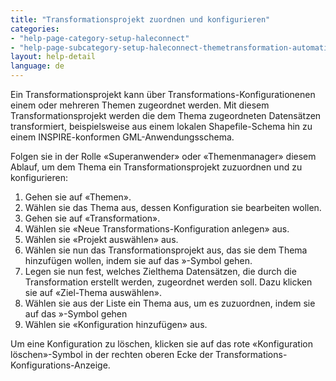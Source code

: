```yaml
---
title: "Transformationsprojekt zuordnen und konfigurieren"
categories:
- "help-page-category-setup-haleconnect"
- "help-page-subcategory-setup-haleconnect-themetransformation-automation"
layout: help-detail
language: de
---
```


Ein Transformationsprojekt kann über Transformations-Konfigurationenen einem oder mehreren Themen zugeordnet werden. Mit diesem Transformationsprojekt werden die dem Thema zugeordneten Datensätzen transformiert, beispielsweise aus einem lokalen Shapefile-Schema hin zu einem INSPIRE-konformen GML-Anwendungsschema.

Folgen sie in der Rolle &laquo;Superanwender&raquo; oder &laquo;Themenmanager&raquo; diesem Ablauf, um dem Thema ein Transformationsprojekt zuzuordnen und zu konfigurieren:

1.	Gehen sie auf &laquo;Themen&raquo;.
2.	Wählen sie das Thema aus, dessen Konfiguration sie bearbeiten wollen.
3.	Gehen sie auf &laquo;Transformation&raquo;.
4.  Wählen sie &laquo;Neue Transformations-Konfiguration anlegen&raquo; aus.
5.	Wählen sie &laquo;Projekt auswählen&raquo; aus.<img src="/images/help/de/configure_transformation_project.png" alt="" title="Transformationsprojekte zuordnen und konfigurieren" class="img-responsive img-inline-help">
6.	Wählen sie nun das Transformationsprojekt aus, das sie dem Thema hinzufügen wollen, indem sie auf das »-Symbol gehen.
7.	Legen sie nun fest, welches Zielthema Datensätzen, die durch die Transformation erstellt werden, zugeordnet werden soll. Dazu klicken sie auf &laquo;Ziel-Thema auswählen&raquo;.
8.  Wählen sie aus der Liste ein Thema aus, um es zuzuordnen, indem sie auf das »-Symbol gehen
9.  Wählen sie &laquo;Konfiguration hinzufügen&raquo; aus.

Um eine Konfiguration zu löschen, klicken sie auf das rote &laquo;Konfiguration löschen&raquo;-Symbol in der rechten oberen Ecke der Transformations-Konfigurations-Anzeige.
